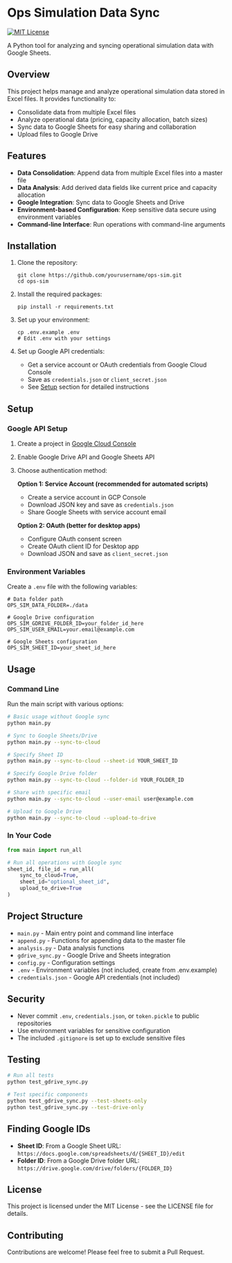 # Ops Simulation Data Sync

[![MIT License](https://img.shields.io/badge/License-MIT-blue.svg)](LICENSE)

A Python tool for analyzing and syncing operational simulation data with Google Sheets.

## Overview

This project helps manage and analyze operational simulation data stored in Excel files. It provides functionality to:

- Consolidate data from multiple Excel files
- Analyze operational data (pricing, capacity allocation, batch sizes)
- Sync data to Google Sheets for easy sharing and collaboration
- Upload files to Google Drive

## Features

- **Data Consolidation**: Append data from multiple Excel files into a master file
- **Data Analysis**: Add derived data fields like current price and capacity allocation
- **Google Integration**: Sync data to Google Sheets and Drive
- **Environment-based Configuration**: Keep sensitive data secure using environment variables
- **Command-line Interface**: Run operations with command-line arguments

## Installation

1. Clone the repository:
   ```
   git clone https://github.com/yourusername/ops-sim.git
   cd ops-sim
   ```

2. Install the required packages:
   ```
   pip install -r requirements.txt
   ```

3. Set up your environment:
   ```
   cp .env.example .env
   # Edit .env with your settings
   ```

4. Set up Google API credentials:
   - Get a service account or OAuth credentials from Google Cloud Console
   - Save as `credentials.json` or `client_secret.json`
   - See [Setup](#setup) section for detailed instructions

## Setup

### Google API Setup

1. Create a project in [Google Cloud Console](https://console.cloud.google.com/)
2. Enable Google Drive API and Google Sheets API
3. Choose authentication method:
   
   **Option 1: Service Account (recommended for automated scripts)**
   - Create a service account in GCP Console
   - Download JSON key and save as `credentials.json`
   - Share Google Sheets with service account email
   
   **Option 2: OAuth (better for desktop apps)**
   - Configure OAuth consent screen
   - Create OAuth client ID for Desktop app
   - Download JSON and save as `client_secret.json`

### Environment Variables

Create a `.env` file with the following variables:

```
# Data folder path
OPS_SIM_DATA_FOLDER=./data

# Google Drive configuration
OPS_SIM_GDRIVE_FOLDER_ID=your_folder_id_here
OPS_SIM_USER_EMAIL=your.email@example.com

# Google Sheets configuration
OPS_SIM_SHEET_ID=your_sheet_id_here
```

## Usage

### Command Line

Run the main script with various options:

```bash
# Basic usage without Google sync
python main.py

# Sync to Google Sheets/Drive
python main.py --sync-to-cloud

# Specify Sheet ID
python main.py --sync-to-cloud --sheet-id YOUR_SHEET_ID

# Specify Google Drive folder
python main.py --sync-to-cloud --folder-id YOUR_FOLDER_ID

# Share with specific email
python main.py --sync-to-cloud --user-email user@example.com

# Upload to Google Drive
python main.py --sync-to-cloud --upload-to-drive
```

### In Your Code

```python
from main import run_all

# Run all operations with Google sync
sheet_id, file_id = run_all(
    sync_to_cloud=True,
    sheet_id="optional_sheet_id",
    upload_to_drive=True
)
```

## Project Structure

- `main.py` - Main entry point and command line interface
- `append.py` - Functions for appending data to the master file
- `analysis.py` - Data analysis functions
- `gdrive_sync.py` - Google Drive and Sheets integration
- `config.py` - Configuration settings
- `.env` - Environment variables (not included, create from .env.example)
- `credentials.json` - Google API credentials (not included)

## Security

- Never commit `.env`, `credentials.json`, or `token.pickle` to public repositories
- Use environment variables for sensitive configuration
- The included `.gitignore` is set up to exclude sensitive files

## Testing

```bash
# Run all tests
python test_gdrive_sync.py

# Test specific components
python test_gdrive_sync.py --test-sheets-only
python test_gdrive_sync.py --test-drive-only
```

## Finding Google IDs

- **Sheet ID**: From a Google Sheet URL: `https://docs.google.com/spreadsheets/d/{SHEET_ID}/edit`
- **Folder ID**: From a Google Drive folder URL: `https://drive.google.com/drive/folders/{FOLDER_ID}`

## License

This project is licensed under the MIT License - see the LICENSE file for details.

## Contributing

Contributions are welcome! Please feel free to submit a Pull Request. 